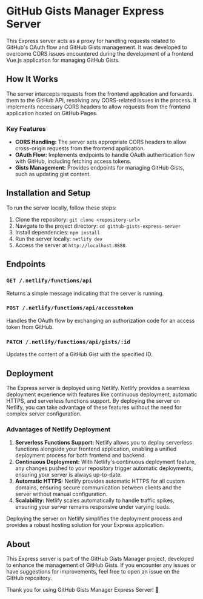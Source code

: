 # GitHub Gists Manager Express Server

This Express server acts as a proxy for handling requests related to GitHub's OAuth flow and GitHub Gists management. It was developed to overcome CORS issues encountered during the development of a frontend Vue.js application for managing GitHub Gists.

## How It Works

The server intercepts requests from the frontend application and forwards them to the GitHub API, resolving any CORS-related issues in the process. It implements necessary CORS headers to allow requests from the frontend application hosted on GitHub Pages.

### Key Features

- **CORS Handling:** The server sets appropriate CORS headers to allow cross-origin requests from the frontend application.
- **OAuth Flow:** Implements endpoints to handle OAuth authentication flow with GitHub, including fetching access tokens.
- **Gists Management:** Provides endpoints for managing GitHub Gists, such as updating gist content.

## Installation and Setup

To run the server locally, follow these steps:

1. Clone the repository: `git clone <repository-url>`
2. Navigate to the project directory: `cd github-gists-express-server`
3. Install dependencies: `npm install`
4. Run the server locally: `netlify dev`
5. Access the server at `http://localhost:8888`.

## Endpoints

### `GET /.netlify/functions/api`

Returns a simple message indicating that the server is running.

### `POST /.netlify/functions/api/accesstoken`

Handles the OAuth flow by exchanging an authorization code for an access token from GitHub.

### `PATCH /.netlify/functions/api/gists/:id`

Updates the content of a GitHub Gist with the specified ID.

## Deployment

The Express server is deployed using Netlify. Netlify provides a seamless deployment experience with features like continuous deployment, automatic HTTPS, and serverless functions support. By deploying the server on Netlify, you can take advantage of these features without the need for complex server configuration.

### Advantages of Netlify Deployment

1. **Serverless Functions Support:** Netlify allows you to deploy serverless functions alongside your frontend application, enabling a unified deployment process for both frontend and backend.
2. **Continuous Deployment:** With Netlify's continuous deployment feature, any changes pushed to your repository trigger automatic deployments, ensuring your server is always up-to-date.
3. **Automatic HTTPS:** Netlify provides automatic HTTPS for all custom domains, ensuring secure communication between clients and the server without manual configuration.
4. **Scalability:** Netlify scales automatically to handle traffic spikes, ensuring your server remains responsive under varying loads.

Deploying the server on Netlify simplifies the deployment process and provides a robust hosting solution for your Express application.

## About

This Express server is part of the GitHub Gists Manager project, developed to enhance the management of GitHub Gists. If you encounter any issues or have suggestions for improvements, feel free to open an issue on the GitHub repository.

Thank you for using GitHub Gists Manager Express Server! 🚀
